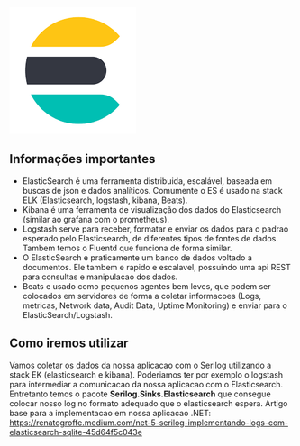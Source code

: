 ![](elastic.png)

## Informações importantes

* ElasticSearch é uma ferramenta distribuida, escalável, baseada em buscas de json e dados analíticos. Comumente o ES é usado na stack ELK (Elasticsearch, logstash, kibana, Beats).
* Kibana é uma ferramenta de visualização dos dados do Elasticsearch (similar ao grafana com o prometheus).
* Logstash serve para receber, formatar e enviar os dados para o padrao esperado pelo Elasticsearch, de diferentes tipos de fontes de dados. Tambem temos o Fluentd que funciona de forma similar.
* O ElasticSearch e praticamente um banco de dados voltado a documentos. Ele tambem e rapido e escalavel, possuindo uma api REST para consultas e manipulacao dos dados.
* Beats e usado como pequenos agentes bem leves, que podem ser colocados em servidores de forma a coletar informacoes (Logs, metricas, Network data, Audit Data, Uptime Monitoring) e enviar para o ElasticSearch/Logstash.

## Como iremos utilizar

Vamos coletar os dados da nossa aplicacao com o Serilog utilizando a stack EK (elasticsearch e kibana). Poderiamos ter por exemplo o logstash para intermediar a comunicacao da nossa aplicacao com o Elasticsearch. Entretanto temos o pacote **Serilog.Sinks.Elasticsearch** que consegue colocar nosso log no formato adequado que o elasticsearch espera. Artigo base para a implementacao em nossa aplicacao .NET: https://renatogroffe.medium.com/net-5-serilog-implementando-logs-com-elasticsearch-sqlite-45d64f5c043e